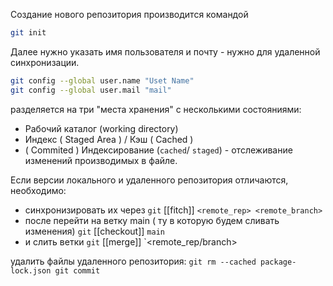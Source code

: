 Создание нового репозитория производится командой 
``` bash
git init
```
Далее нужно указать имя пользователя и почту - нужно для удаленной синхронизации.
``` bash
git config --global user.name "Uset Name"
git config --global user.mail "mail"
```
разделяется на три "места хранения" с несколькими состояниями:
 - Рабочий каталог (working directory)
 - Индекс ( Staged Area ) / Кэш ( Cached )
 - ( Commited )
Индексирование (`cached`/ `staged`) - отслеживание изменений производимых в файле.

Если версии локального и удаленного репозитория отличаются, необходимо:
- синхронизировать их через `git` [[fitch]] `<remote_rep> <remote_branch>`
- после перейти на ветку main ( ту в которую будем сливать изменения) `git` [[checkout]] `main`
- и слить ветки `git` [[merge]] `<remote_rep/branch>

удалить файлы удаленного репозитория:
	```
	git rm --cached package-lock.json
	git commit
	```

